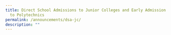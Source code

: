 ```yaml
---
title: Direct School Admissions to Junior Colleges and Early Admission Exercise
  to Polytechnics
permalink: /announcements/dsa-jc/
description: ""
---
```

